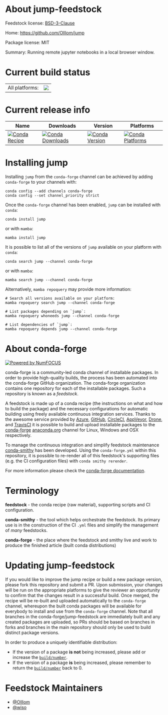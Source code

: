 About jump-feedstock
====================

Feedstock license: [BSD-3-Clause](https://github.com/conda-forge/jump-feedstock/blob/main/LICENSE.txt)

Home: https://github.com/Olllom/jump

Package license: MIT

Summary: Running remote jupyter notebooks in a local browser window.

Current build status
====================


<table><tr><td>All platforms:</td>
    <td>
      <a href="https://dev.azure.com/conda-forge/feedstock-builds/_build/latest?definitionId=7190&branchName=main">
        <img src="https://dev.azure.com/conda-forge/feedstock-builds/_apis/build/status/jump-feedstock?branchName=main">
      </a>
    </td>
  </tr>
</table>

Current release info
====================

| Name | Downloads | Version | Platforms |
| --- | --- | --- | --- |
| [![Conda Recipe](https://img.shields.io/badge/recipe-jump-green.svg)](https://anaconda.org/conda-forge/jump) | [![Conda Downloads](https://img.shields.io/conda/dn/conda-forge/jump.svg)](https://anaconda.org/conda-forge/jump) | [![Conda Version](https://img.shields.io/conda/vn/conda-forge/jump.svg)](https://anaconda.org/conda-forge/jump) | [![Conda Platforms](https://img.shields.io/conda/pn/conda-forge/jump.svg)](https://anaconda.org/conda-forge/jump) |

Installing jump
===============

Installing `jump` from the `conda-forge` channel can be achieved by adding `conda-forge` to your channels with:

```
conda config --add channels conda-forge
conda config --set channel_priority strict
```

Once the `conda-forge` channel has been enabled, `jump` can be installed with `conda`:

```
conda install jump
```

or with `mamba`:

```
mamba install jump
```

It is possible to list all of the versions of `jump` available on your platform with `conda`:

```
conda search jump --channel conda-forge
```

or with `mamba`:

```
mamba search jump --channel conda-forge
```

Alternatively, `mamba repoquery` may provide more information:

```
# Search all versions available on your platform:
mamba repoquery search jump --channel conda-forge

# List packages depending on `jump`:
mamba repoquery whoneeds jump --channel conda-forge

# List dependencies of `jump`:
mamba repoquery depends jump --channel conda-forge
```


About conda-forge
=================

[![Powered by
NumFOCUS](https://img.shields.io/badge/powered%20by-NumFOCUS-orange.svg?style=flat&colorA=E1523D&colorB=007D8A)](https://numfocus.org)

conda-forge is a community-led conda channel of installable packages.
In order to provide high-quality builds, the process has been automated into the
conda-forge GitHub organization. The conda-forge organization contains one repository
for each of the installable packages. Such a repository is known as a *feedstock*.

A feedstock is made up of a conda recipe (the instructions on what and how to build
the package) and the necessary configurations for automatic building using freely
available continuous integration services. Thanks to the awesome service provided by
[Azure](https://azure.microsoft.com/en-us/services/devops/), [GitHub](https://github.com/),
[CircleCI](https://circleci.com/), [AppVeyor](https://www.appveyor.com/),
[Drone](https://cloud.drone.io/welcome), and [TravisCI](https://travis-ci.com/)
it is possible to build and upload installable packages to the
[conda-forge](https://anaconda.org/conda-forge) [anaconda.org](https://anaconda.org/)
channel for Linux, Windows and OSX respectively.

To manage the continuous integration and simplify feedstock maintenance
[conda-smithy](https://github.com/conda-forge/conda-smithy) has been developed.
Using the ``conda-forge.yml`` within this repository, it is possible to re-render all of
this feedstock's supporting files (e.g. the CI configuration files) with ``conda smithy rerender``.

For more information please check the [conda-forge documentation](https://conda-forge.org/docs/).

Terminology
===========

**feedstock** - the conda recipe (raw material), supporting scripts and CI configuration.

**conda-smithy** - the tool which helps orchestrate the feedstock.
                   Its primary use is in the construction of the CI ``.yml`` files
                   and simplify the management of *many* feedstocks.

**conda-forge** - the place where the feedstock and smithy live and work to
                  produce the finished article (built conda distributions)


Updating jump-feedstock
=======================

If you would like to improve the jump recipe or build a new
package version, please fork this repository and submit a PR. Upon submission,
your changes will be run on the appropriate platforms to give the reviewer an
opportunity to confirm that the changes result in a successful build. Once
merged, the recipe will be re-built and uploaded automatically to the
`conda-forge` channel, whereupon the built conda packages will be available for
everybody to install and use from the `conda-forge` channel.
Note that all branches in the conda-forge/jump-feedstock are
immediately built and any created packages are uploaded, so PRs should be based
on branches in forks and branches in the main repository should only be used to
build distinct package versions.

In order to produce a uniquely identifiable distribution:
 * If the version of a package **is not** being increased, please add or increase
   the [``build/number``](https://docs.conda.io/projects/conda-build/en/latest/resources/define-metadata.html#build-number-and-string).
 * If the version of a package **is** being increased, please remember to return
   the [``build/number``](https://docs.conda.io/projects/conda-build/en/latest/resources/define-metadata.html#build-number-and-string)
   back to 0.

Feedstock Maintainers
=====================

* [@Olllom](https://github.com/Olllom/)
* [@wiso](https://github.com/wiso/)

